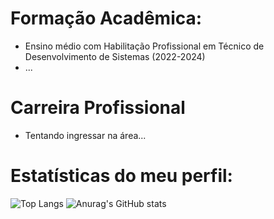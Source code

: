 # Formação Acadêmica:
- Ensino médio com Habilitação Profissional em Técnico de Desenvolvimento de Sistemas (2022-2024)
- ...

# Carreira Profissional
- Tentando ingressar na área...

# Estatísticas do meu perfil:

![Top Langs](https://github-readme-stats.vercel.app/api/top-langs/?username=Nicagab&locale=pt-br&layout=compact) ![Anurag's GitHub stats](https://github-readme-stats.vercel.app/api?username=Nicagab&show_icons=true&theme=tokyonight&locale=pt-br&count_private=true&include_all_commits=true)
